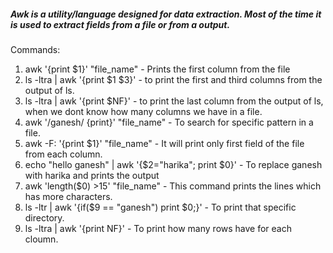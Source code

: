 <h5>Awk is a utility/language designed for data extraction. Most of the time it is used to extract fields from a file or from a output.</h5>

Commands:

1) awk '{print $1}' "file_name" - Prints the first column from the file
2) ls -ltra | awk '{print $1 $3}' - to print the first and third columns from the output of ls.
3) ls -ltra | awk '{print $NF}' - to print the last column from the output of ls, when we dont know how many columns we have in a file.
4) awk '/ganesh/ {print}' "file_name" - To search for specific pattern in a file.
5) awk -F: '{print $1}' "file_name" - It will print only first field of the file from each column.
6) echo "hello ganesh" | awk '{$2="harika"; print $0}' - To replace ganesh with harika and prints the output
7) awk 'length($0) >15' "file_name" - This command prints the lines which has more characters.
8) ls -ltr | awk '{if($9 == "ganesh") print $0;}' - To print that specific directory.
9) ls -ltra | awk '{print NF}' - To print how many rows have for each cloumn.

